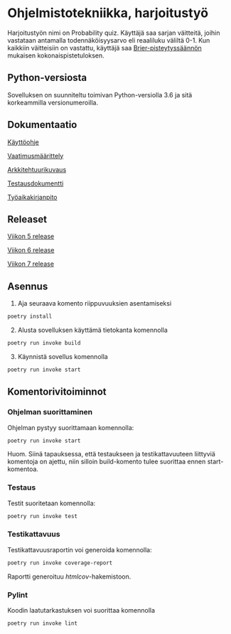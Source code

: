 # Ohjelmistotekniikka, harjoitustyö

Harjoitustyön nimi on Probability quiz. Käyttäjä saa sarjan väitteitä, joihin vastataan antamalla todennäköisyysarvo eli reaaliluku väliltä 0-1. Kun kaikkiin väitteisiin on vastattu, käyttäjä saa [Brier-pisteytyssäännön](https://en.wikipedia.org/wiki/Brier_score) mukaisen kokonaispistetuloksen. 

## Python-versiosta

Sovelluksen on suunniteltu toimivan Python-versiolla 3.6 ja sitä korkeammilla versionumeroilla.

## Dokumentaatio

[Käyttöohje](https://github.com/taapp/ot-harjoitustyo/blob/master/dokumentaatio/kayttoohje.md)

[Vaatimusmäärittely](https://github.com/taapp/ot-harjoitustyo/blob/master/dokumentaatio/vaatimusmaarittely.md)

[Arkkitehtuurikuvaus](https://github.com/taapp/ot-harjoitustyo/blob/master/dokumentaatio/arkkitehtuuri.md)

[Testausdokumentti](https://github.com/taapp/ot-harjoitustyo/blob/master/dokumentaatio/testaus.md)

[Työaikakirjanpito](https://github.com/taapp/ot-harjoitustyo/blob/master/dokumentaatio/tuntikirjanpito.md)

## Releaset

[Viikon 5 release](https://github.com/taapp/ot-harjoitustyo/releases/tag/viikko5)

[Viikon 6 release](https://github.com/taapp/ot-harjoitustyo/releases/tag/viikko6)

[Viikon 7 release](https://github.com/taapp/ot-harjoitustyo/releases/tag/viikko7)

## Asennus

1. Aja seuraava komento riippuvuuksien asentamiseksi

```bash
poetry install
```

2. Alusta sovelluksen käyttämä tietokanta komennolla

```bash
poetry run invoke build
```

3. Käynnistä sovellus komennolla

```bash
poetry run invoke start
```
## Komentorivitoiminnot

### Ohjelman suorittaminen

Ohjelman pystyy suorittamaan komennolla:

```bash
poetry run invoke start
```

Huom. Siinä tapauksessa, että testaukseen ja testikattavuuteen liittyviä komentoja on ajettu, niin silloin build-komento tulee suorittaa ennen start-komentoa.

### Testaus

Testit suoritetaan komennolla:

```bash
poetry run invoke test
```

### Testikattavuus

Testikattavuusraportin voi generoida komennolla:

```bash
poetry run invoke coverage-report
```

Raportti generoituu _htmlcov_-hakemistoon.

### Pylint

Koodin laatutarkastuksen voi suorittaa komennolla

```bash
poetry run invoke lint
```